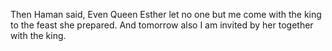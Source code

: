 Then Haman said, Even Queen Esther let no one but me come with the king to the feast she prepared. And tomorrow also I am invited by her together with the king.
